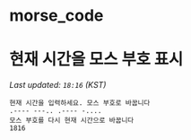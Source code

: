 # morse_code
# 현재 시간을 모스 부호 표시
<!-- MORSE_TIME_START -->
_Last updated: `18:16` (KST)_

```
현재 시간을 입력하세요. 모스 부호로 바꿉니다
.---- ---.. .---- -....
모스 부호를 다시 현재 시간으로 바꿉니다
1816
```
<!-- MORSE_TIME_END -->
